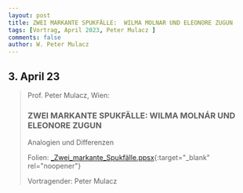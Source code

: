```yaml
---
layout: post
title: ZWEI MARKANTE SPUKFÄLLE:  WILMA MOLNAR UND ELEONORE ZUGUN
tags: [Vortrag, April 2023, Peter Mulacz ]
comments: false
author: W. Peter Mulacz
---
```

## 3. April 23
> Prof. Peter Mulacz, Wien:
> ### ZWEI MARKANTE SPUKFÄLLE:  WILMA MOLNÁR UND ELEONORE ZUGUN
> Analogien und Differenzen
>
> Folien: [_Zwei_markante_Spukfälle.ppsx](../assets/resources/_Zwei_markante_Spukf%E4lle.ppsx){:target="_blank" rel="noopener"}
>
> Vortragender: Peter Mulacz